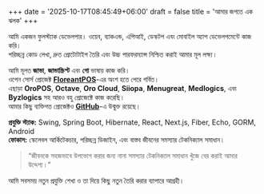 +++
date = '2025-10-17T08:45:49+06:00'
draft = false
title = 'আমার জগতে এক ঝলক'
+++

আমি একজন ফুলস্ট্যাক ডেভেলপার। ওয়েব, ব্যাকএন্ড, এপিআই, ডেস্কটপ এবং মোবাইল অ্যাপ ডেভেলপমেন্টে কাজ করি।  
পরিচ্ছন্ন কোড লেখা, দ্রুত প্রোটোটাইপ তৈরি এবং উচ্চ পারফরম্যান্স নিশ্চিত করাই আমার মূল লক্ষ্য।

আমি মূলত **জাভা**, **জাভাস্ক্রিপ্ট** এবং **গো** ভাষায় কাজ করি।  
ওপেন সোর্স প্রোজেক্ট **[FloreantPOS](https://sourceforge.net/projects/floreantpos/)**-এর অংশ হতে পেরে গর্বিত।  
এছাড়া **OroPOS**, **Octave**, **Oro Cloud**, **Siiopa**, **Menugreat**, **Medlogics**, এবং **Byzlogics** সহ আরও বহু প্রোজেক্টে কাজ করেছি।  
আমার কিছু ব্যক্তিগত প্রোজেক্টও **[GitHub](https://github.com/msrsiddik)**-এ উন্মুক্ত রয়েছে।

**প্রযুক্তি স্ট্যাক:** Swing, Spring Boot, Hibernate, React, Next.js, Fiber, Echo, GORM, Android  
**ফোকাস:** স্কেলেবল আর্কিটেকচার, পরিচ্ছন্ন ডিজাইন, এবং বাস্তব জীবনের সমস্যার টেকনিক্যাল সমাধান।

> “জীবনকে সহজভাবে উপভোগ করার জন্য নানা সমস্যার টেকনিক্যাল সমাধান খুঁজে বের করাই আমার উদ্দেশ্য।”

আমি সবসময় নতুন প্রযুক্তি শেখা ও তা দিয়ে কিছু নতুন তৈরি করার ব্যাপারে আগ্রহী।